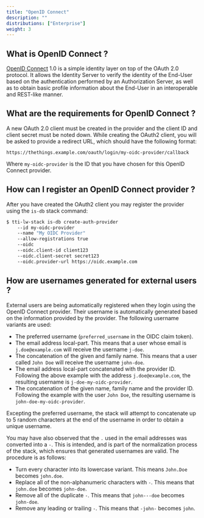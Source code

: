 ```yaml
---
title: "OpenID Connect"
description: ""
distributions: ["Enterprise"]
weight: 3
---
```


## What is OpenID Connect ?

[OpenID Connect](https://openid.net/connect/) 1.0 is a simple identity layer on top of the OAuth 2.0 protocol. It allows the Identity Server to verify the identity of the End-User based on the authentication performed by an Authorization Server, as well as to obtain basic profile information about the End-User in an interoperable and REST-like manner.

## What are the requirements for OpenID Connect ?

A new OAuth 2.0 client must be created in the provider and the client ID and client secret must be noted down. While creating the OAuth2 client, you will be asked to provide a redirect URL, which should have the following format:

```
https://thethings.example.com/oauth/login/my-oidc-provider/callback
```

Where `my-oidc-provider` is the ID that you have chosen for this OpenID Connect provider.

## How can I register an OpenID Connect provider ?

After you have created the OAuth2 client you may register the provider using the `is-db` stack command:

```bash
$ tti-lw-stack is-db create-auth-provider
    --id my-oidc-provider
    --name "My OIDC Provider"
    --allow-registrations true
    --oidc
    --oidc.client-id client123
    --oidc.client-secret secret123
    --oidc.provider-url https://oidc.example.com
```

## How are usernames generated for external users ?

External users are being automatically registered when they login using the OpenID Connect provider. Their username is automatically generated based on the information provided by the provider. The following username variants are used:

- The preferred username (`preferred_username` in the OIDC claim token).
- The email address local-part. This means that a user whose email is `j.doe@example.com` will receive the username `j-doe`.
- The concatenation of the given and family name. This means that a user called `John Doe` will receive the username `john-doe`.
- The email address local-part concatenated with the provider ID. Following the above example with the address `j.doe@example.com`, the resulting username is `j-doe-my-oidc-provider`.
- The concatenation of the given name, family name and the provider ID. Following the example with the user `John Doe`, the resulting username is `john-doe-my-oidc-provider`.

Excepting the preferred username, the stack will attempt to concatenate up to 5 random characters at the end of the username in order to obtain a unique username.

You may have also observed that the `.` used in the email addresses was converted into a `-`. This is intended, and is part of the normalization process of the stack, which ensures that generated usernames are valid. The procedure is as follows:

- Turn every character into its lowercase variant. This means `John.Doe` becomes `john.doe`.
- Replace all of the non-alphanumeric characters with `-`. This means that `john.doe` becomes `john-doe`.
- Remove all of the duplicate `-`. This means that `john---doe` becomes `john-doe`.
- Remove any leading or trailing `-`. This means that `-john-` becomes `john`.
